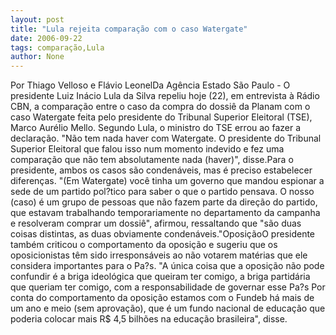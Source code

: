 ```yaml
---
layout: post
title: "Lula rejeita comparação com o caso Watergate"
date: 2006-09-22
tags: comparação,Lula
author: None
---
```

Por Thiago Velloso e Flávio LeonelDa Agência Estado
São Paulo - O presidente Luiz Inácio Lula da Silva repeliu hoje (22), em entrevista à Rádio CBN, a comparação entre o caso da compra do dossiê da Planam com o caso Watergate feita pelo presidente do Tribunal Superior Eleitoral (TSE), Marco Aurélio Mello. Segundo Lula, o ministro do TSE errou ao fazer a declaração. \"Não tem nada haver com Watergate. O presidente do Tribunal Superior Eleitoral que falou isso num momento indevido e fez uma comparação que não tem absolutamente nada (haver)\", disse.Para o presidente, ambos os casos são condenáveis, mas é preciso estabelecer diferenças. \"(Em Watergate) você tinha um governo que mandou espionar a sede de um partido pol?tico para saber o que o partido pensava. O nosso (caso) é um grupo de pessoas que não fazem parte da direção do partido, que estavam trabalhando temporariamente no departamento da campanha e resolveram comprar um dossiê\", afirmou, ressaltando que \"são duas coisas distintas, as duas obviamente condenáveis.\"OposiçãoO presidente também criticou o comportamento da oposição e sugeriu que os oposicionistas têm sido irresponsáveis ao não votarem matérias que ele considera importantes para o Pa?s. \"A única coisa que a oposição não pode confundir é a briga ideológica que queiram ter comigo, a briga partidária que queriam ter comigo, com a responsabilidade de governar esse Pa?s Por conta do comportamento da oposição estamos com o Fundeb há mais de um ano e meio (sem aprovação), que é um fundo nacional de educação que poderia colocar mais R$ 4,5 bilhões na educação brasileira\", disse. 